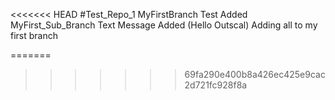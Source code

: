 
<<<<<<< HEAD
#Test_Repo_1
MyFirstBranch Test Added
MyFirst_Sub_Branch Text Message Added (Hello Outscal)
Adding all to my first branch

=======
>>>>>>> 69fa290e400b8a426ec425e9cac2d721fc928f8a
